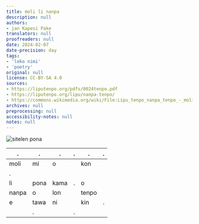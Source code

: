 ```yaml
---
title: moli li nanpa
description: null
authors:
- jan Kapesi Pake
translators: null
proofreaders: null
date: 2024-02-07
date-precision: day
tags:
- 'leko nimi'
- 'poetry'
original: null
license: CC-BY-SA 4.0
sources:
- https://liputenpo.org/pdfs/0024tenpo.pdf
- https://liputenpo.org/lipu/nanpa-tenpo/
- https://commons.wikimedia.org/wiki/File:Lipu_tenpo_nanpa_tenpo_-_moli_li_nanpa.png
archives: null
preprocessing: null
accessibility-notes: null
notes: null
---
```


![sitelen pona](https://upload.wikimedia.org/wikipedia/commons/b/bc/Lipu_tenpo_nanpa_tenpo_-_moli_li_nanpa.png)

.|.|.|.|.|.
-|-|-|-|-|-
moli|mi|o||kon
|.
li|pona|kama|.|o
nanpa|o|lon||tenpo
e|tawa|ni||kin|.
||.||.